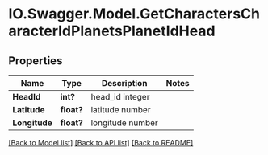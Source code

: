# IO.Swagger.Model.GetCharactersCharacterIdPlanetsPlanetIdHead
## Properties

Name | Type | Description | Notes
------------ | ------------- | ------------- | -------------
**HeadId** | **int?** | head_id integer | 
**Latitude** | **float?** | latitude number | 
**Longitude** | **float?** | longitude number | 

[[Back to Model list]](../README.md#documentation-for-models) [[Back to API list]](../README.md#documentation-for-api-endpoints) [[Back to README]](../README.md)

